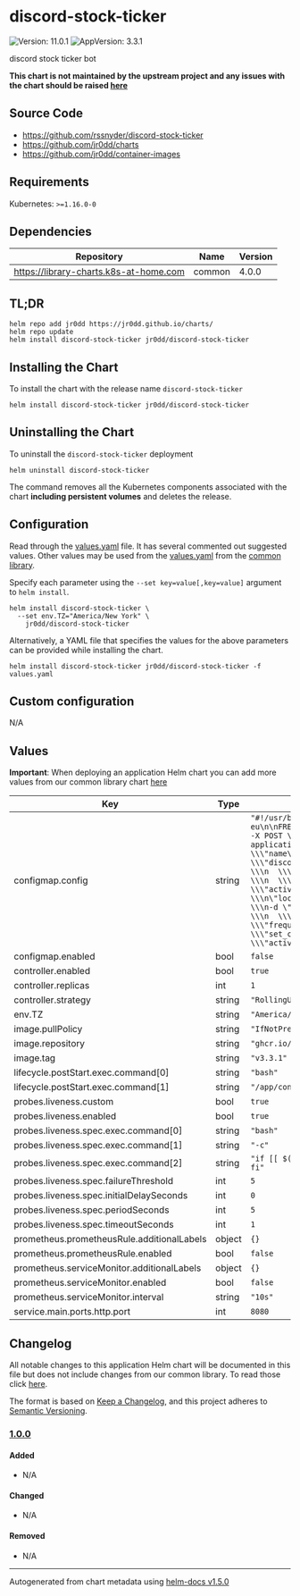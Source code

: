 # discord-stock-ticker

![Version: 11.0.1](https://img.shields.io/badge/Version-11.0.1-informational?style=flat-square) ![AppVersion: 3.3.1](https://img.shields.io/badge/AppVersion-3.3.1-informational?style=flat-square)

discord stock ticker bot

**This chart is not maintained by the upstream project and any issues with the chart should be raised [here](https://github.com/jr0dd/charts/issues/new/choose)**

## Source Code

* <https://github.com/rssnyder/discord-stock-ticker>
* <https://github.com/jr0dd/charts>
* <https://github.com/jr0dd/container-images>

## Requirements

Kubernetes: `>=1.16.0-0`

## Dependencies

| Repository | Name | Version |
|------------|------|---------|
| https://library-charts.k8s-at-home.com | common | 4.0.0 |

## TL;DR

```console
helm repo add jr0dd https://jr0dd.github.io/charts/
helm repo update
helm install discord-stock-ticker jr0dd/discord-stock-ticker
```

## Installing the Chart

To install the chart with the release name `discord-stock-ticker`

```console
helm install discord-stock-ticker jr0dd/discord-stock-ticker
```

## Uninstalling the Chart

To uninstall the `discord-stock-ticker` deployment

```console
helm uninstall discord-stock-ticker
```

The command removes all the Kubernetes components associated with the chart **including persistent volumes** and deletes the release.

## Configuration

Read through the [values.yaml](./values.yaml) file. It has several commented out suggested values.
Other values may be used from the [values.yaml](https://github.com/k8s-at-home/library-charts/tree/main/charts/stable/common/values.yaml) from the [common library](https://github.com/k8s-at-home/library-charts/tree/main/charts/stable/common).

Specify each parameter using the `--set key=value[,key=value]` argument to `helm install`.

```console
helm install discord-stock-ticker \
  --set env.TZ="America/New York" \
    jr0dd/discord-stock-ticker
```

Alternatively, a YAML file that specifies the values for the above parameters can be provided while installing the chart.

```console
helm install discord-stock-ticker jr0dd/discord-stock-ticker -f values.yaml
```

## Custom configuration

N/A

## Values

**Important**: When deploying an application Helm chart you can add more values from our common library chart [here](https://github.com/k8s-at-home/library-charts/tree/main/charts/stable/common)

| Key | Type | Default | Description |
|-----|------|---------|-------------|
| configmap.config | string | `"#!/usr/bin/env bash\nset -eu\n\nFREQ=\"10\"\nNICK=\"true\"\nCOLOR=\"true\"\nACTIVITY=\"\"\n\ncurl -X POST \\\n\"localhost:8080/ticker\" \\\n-H \"Content-Type: application/json\" \\\n-d \"{\\\"ticker\\\":\\\"BTC\\\", \\\n  \\\"name\\\":\\\"bitcoin\\\", \\\n  \\\"discord_bot_token\\\":\\\"${BTC}\\\", \\\n  \\\"crypto\\\":true, \\\n  \\\"frequency\\\":${FREQ}, \\\n  \\\"set_nickname\\\":${NICK}, \\\n  \\\"set_color\\\":${COLOR}, \\\n  \\\"bitcoin\\\":false, \\\n  \\\"activity\\\":\\\"${ACTIVITY}\\\"}\"\n\ncurl -X POST \\\n\"localhost:8080/ticker\" \\\n-H \"Content-Type: application/json\" \\\n-d \"{\\\"ticker\\\":\\\"GME\\\", \\\n  \\\"name\\\":\\\"GME\\\", \\\n  \\\"discord_bot_token\\\":\\\"${GME}\\\", \\\n  \\\"frequency\\\":${FREQ}, \\\n  \\\"set_nickname\\\":${NICK}, \\\n  \\\"set_color\\\":${COLOR}, \\\n  \\\"activity\\\":\\\"${ACTIVITY}\\\"}\"\n"` |  |
| configmap.enabled | bool | `false` |  |
| controller.enabled | bool | `true` |  |
| controller.replicas | int | `1` |  |
| controller.strategy | string | `"RollingUpdate"` |  |
| env.TZ | string | `"America/New_York"` |  |
| image.pullPolicy | string | `"IfNotPresent"` |  |
| image.repository | string | `"ghcr.io/jr0dd/discord-stock-ticker"` |  |
| image.tag | string | `"v3.3.1"` |  |
| lifecycle.postStart.exec.command[0] | string | `"bash"` |  |
| lifecycle.postStart.exec.command[1] | string | `"/app/config.sh"` |  |
| probes.liveness.custom | bool | `true` |  |
| probes.liveness.enabled | bool | `true` |  |
| probes.liveness.spec.exec.command[0] | string | `"bash"` |  |
| probes.liveness.spec.exec.command[1] | string | `"-c"` |  |
| probes.liveness.spec.exec.command[2] | string | `"if [[ $(curl -s https://discord.com) ]]; then exit 0; else exit $?; fi"` |  |
| probes.liveness.spec.failureThreshold | int | `5` |  |
| probes.liveness.spec.initialDelaySeconds | int | `0` |  |
| probes.liveness.spec.periodSeconds | int | `5` |  |
| probes.liveness.spec.timeoutSeconds | int | `1` |  |
| prometheus.prometheusRule.additionalLabels | object | `{}` |  |
| prometheus.prometheusRule.enabled | bool | `false` |  |
| prometheus.serviceMonitor.additionalLabels | object | `{}` |  |
| prometheus.serviceMonitor.enabled | bool | `false` |  |
| prometheus.serviceMonitor.interval | string | `"10s"` |  |
| service.main.ports.http.port | int | `8080` |  |

## Changelog

All notable changes to this application Helm chart will be documented in this file but does not include changes from our common library. To read those click [here](https://github.com/k8s-at-home/library-charts/tree/main/charts/stable/commonREADME.md#Changelog).

The format is based on [Keep a Changelog](https://keepachangelog.com/en/1.0.0/), and this project adheres to [Semantic Versioning](https://semver.org/spec/v2.0.0.html).

### [1.0.0]

#### Added

- N/A

#### Changed

- N/A

#### Removed

- N/A

[1.0.0]: #1.0.0

----------------------------------------------
Autogenerated from chart metadata using [helm-docs v1.5.0](https://github.com/norwoodj/helm-docs/releases/v1.5.0)
